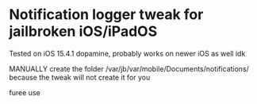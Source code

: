 # Notification logger tweak for jailbroken iOS/iPadOS
Tested on iOS 15.4.1 dopamine, probably works on newer iOS as well idk

MANUALLY create the folder /var/jb/var/mobile/Documents/notifications/ because the tweak will not create it for you

furee use 

